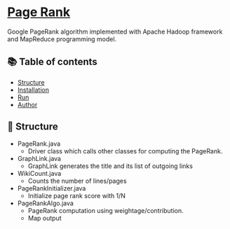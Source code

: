 # [Page Rank](https://github.com/dle8/Page-Rank)

Google PageRank algorithm implemented with Apache Hadoop framework and MapReduce programming model.

## 📚 Table of contents

- [Structure](#structure)
- [Installation](#installation)
- [Run](#run)
- [Author](#author)

## 🚀 Structure

- PageRank.java
    - Driver class which calls other classes for computing the PageRank.
- GraphLink.java
    - GraphLink generates the title and its list of outgoing links
- WikiCount.java
    - Counts the number of lines/pages
- PageRankInitializer.java
    - Initialize page rank score with 1/N
- PageRankAlgo.java
    - PageRank computation using weightage/contribution.
    - Map output 	<Title>, <!> 	for titles whose pagerank needs to be computed
- Sorter.java
    - Sorts the titles by PageRank.

## ⬇ Installation

- Download and setup[Java 8 Package](https://docs.oracle.com/javase/8/docs/technotes/guides/install/install_overview.html) 
- Download and setup [Apache Hadoop](https://hadoop.apache.org/releases.html)
- Add Hadoop and Java paths in the bash file or zsh file: (to know what shell you are using, run `echo $0`):
    - In order to know your Java home, run this command: 
        - `dirname $(dirname $(readlink -f $(which javac)))` (Linux)
        - `$(dirname $(readlink $(which javac)))/java_home` (MacOS)
    - Example for setting HDFS and Java path:
        - <p align="left"><img width=20% src="https://github.com/dle8/Page-Rank/blob/master/images/sample_path.png"></p>
    - Apply changes to the current terminal with:
        - `source .bash_rc` if using bash
        - `source .zhrc` if using zsh
    - Verify Java and Hadoop were properly installed with `java -version` and `hadoop version`

## 🗒️ Run

This project is deployed on a t2.micro AWS EC2 instance running Ubuntu 18.04
- Create directories in hadoop
    - `hadoop fs -mkdir /user/page-rank /user/page-rank/input` 

- Copy input files to hadoop
    - `hadoop fs -copyFromLocal /home/page-rank/input/* /user/page-rank/input`

- Create directory build
    - `mkdir -p build`

- Compile all java files using *.java
    - `javac -cp /usr/lib/hadoop/*:/usr/lib/hadoop-mapreduce/* *.java -d build -Xlint`

- Create jar pagerank.jar 
    - `jar -cvf pagerank.jar -C build/ .`

- Run the PageRank class and pass the input and output paths
    - `hadoop jar pagerank.jar org.myorg.PageRank /user/page-rank/input /user/page-rank/o1`

- Copy the output to local directory by using the following command 
    - `hadoop fs -copyToLocal /user/page-rank/o1/* /home/page-rank/output`

Running SimpleWiki on cluster

- Used the following scp command to copy files to cluster
    - `scp PageRank.java dle8@cycle1.csug.rochester.edu:~/Desktop/page-rank`

- Connecting to the cluster
    - `ssh -X dle8@u.rochester.edu`

- Go to the directory of /projects/cloud/pagerank to copy the file to hadoop
    - `hadoop fs ­put simplewiki* ~/i1`

- Go to the directory where you have kept the java files. In my case it was 'page-rank'.
    - `cd ..`

- Create directory build
    - `mkdir build`

- Compile all java files using *.java
    - `javac -cp /usr/lib/hadoop/*:/usr/lib/hadoop-mapreduce/* *.java -d build -Xlint`

- Create jar pagerank.jar 
    - `jar -cvf pagerank.jar -C build/ .`

- Run the PageRank class and pass the input and output paths
    - `hadoop jar pagerank.jar org.myorg.PageRank /user/dle8/i1 /user/dle8/o1`

- Merging the output files generated
    - `hadoop fs -getmerge /user/dle8/o1/part­r* outputfile`

- Copy the output from hadoop to your cluster
    - `hadoop fs -copyToLocal /user/dle8/o1/* /users/dle8/page-rank/output`

- Copy the outputfile to your local system
    - `scp dle8@u.rochester.edu:~/page-rank/outputfile .`

## 👨‍💻 Author

- [Dung Tuan Le](https://dungtuanle.me) <br/>
University of Rochester '21.
